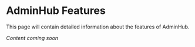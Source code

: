 # AdminHub Features

This page will contain detailed information about the features of AdminHub.

*Content coming soon*
